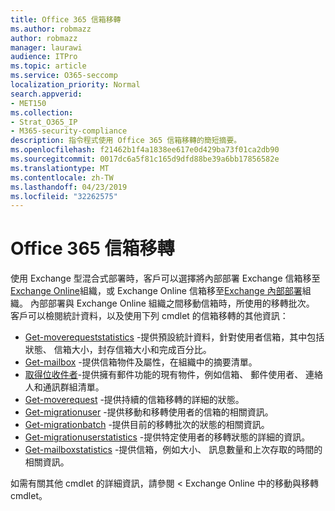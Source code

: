 ```yaml
---
title: Office 365 信箱移轉
ms.author: robmazz
author: robmazz
manager: laurawi
audience: ITPro
ms.topic: article
ms.service: O365-seccomp
localization_priority: Normal
search.appverid:
- MET150
ms.collection:
- Strat_O365_IP
- M365-security-compliance
description: 指令程式使用 Office 365 信箱移轉的簡短摘要。
ms.openlocfilehash: f21462b1f4a1838ee617e0d429ba73f01ca2db90
ms.sourcegitcommit: 0017dc6a5f81c165d9dfd88be39a6bb17856582e
ms.translationtype: MT
ms.contentlocale: zh-TW
ms.lasthandoff: 04/23/2019
ms.locfileid: "32262575"
---
```

# <a name="office-365-mailbox-migrations"></a>Office 365 信箱移轉
使用 Exchange 型混合式部署時，客戶可以選擇將內部部署 Exchange 信箱移至[Exchange Online](https://docs.microsoft.com/Exchange/exchange-online)組織，或 Exchange Online 信箱移至[Exchange 內部部署](https://docs.microsoft.com/Exchange/exchange-server)組織。 內部部署與 Exchange Online 組織之間移動信箱時，所使用的移轉批次。 客戶可以檢閱統計資料，以及使用下列 cmdlet 的信箱移轉的其他資訊：

- [Get-moverequeststatistics](https://docs.microsoft.com/powershell/module/exchange/move-and-migration/Get-MoveRequestStatistics?view=exchange-ps) -提供預設統計資料，針對使用者信箱，其中包括狀態、 信箱大小，封存信箱大小和完成百分比。
- [Get-mailbox](https://docs.microsoft.com/powershell/module/exchange/mailboxes/Get-Mailbox?view=exchange-ps
) -提供信箱物件及屬性，在組織中的摘要清單。
- [取得位收件者](https://docs.microsoft.com/powershell/module/exchange/users-and-groups/Get-Recipient?view=exchange-ps)-提供擁有郵件功能的現有物件，例如信箱、 郵件使用者、 連絡人和通訊群組清單。
- [Get-moverequest](https://docs.microsoft.com/powershell/module/exchange/move-and-migration/Get-MoveRequest?view=exchange-ps) -提供持續的信箱移轉的詳細的狀態。
- [Get-migrationuser](https://docs.microsoft.com/powershell/module/exchange/move-and-migration/Get-MigrationUser?view=exchange-ps) -提供移動和移轉使用者的信箱的相關資訊。
- [Get-migrationbatch](https://docs.microsoft.com/powershell/module/exchange/move-and-migration/Get-MigrationBatch?view=exchange-ps) -提供目前的移轉批次的狀態的相關資訊。
- [Get-migrationuserstatistics](https://docs.microsoft.com/powershell/module/exchange/move-and-migration/Get-MigrationUserStatistics?view=exchange-ps) -提供特定使用者的移轉狀態的詳細的資訊。
- [Get-mailboxstatistics](https://docs.microsoft.com/powershell/module/exchange/mailboxes/Get-MailboxStatistics?view=exchange-ps) -提供信箱，例如大小、 訊息數量和上次存取的時間的相關資訊。

如需有關其他 cmdlet 的詳細資訊，請參閱 < <b0>Exchange Online 中的移動與移轉 cmdlet</b0>。
